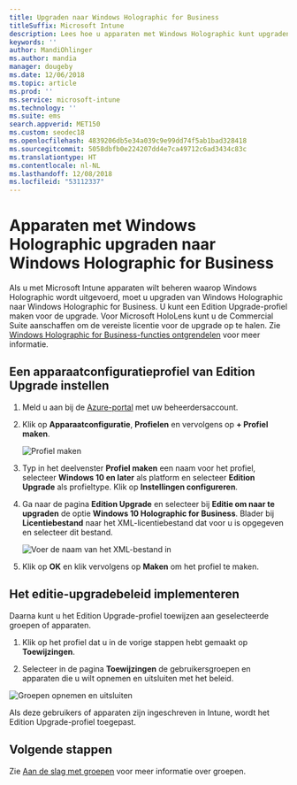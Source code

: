 ```yaml
---
title: Upgraden naar Windows Holographic for Business
titleSuffix: Microsoft Intune
description: Lees hoe u apparaten met Windows Holographic kunt upgraden naar Windows Holographic for Business
keywords: ''
author: MandiOhlinger
ms.author: mandia
manager: dougeby
ms.date: 12/06/2018
ms.topic: article
ms.prod: ''
ms.service: microsoft-intune
ms.technology: ''
ms.suite: ems
search.appverid: MET150
ms.custom: seodec18
ms.openlocfilehash: 4839206db5e34a039c9e99dd74f5ab1bad328418
ms.sourcegitcommit: 5058dbfb0e224207dd4e7ca49712c6ad3434c83c
ms.translationtype: HT
ms.contentlocale: nl-NL
ms.lasthandoff: 12/08/2018
ms.locfileid: "53112337"
---
```

# <a name="upgrade-devices-running-windows-holographic-to-windows-holographic-for-business"></a>Apparaten met Windows Holographic upgraden naar Windows Holographic for Business


Als u met Microsoft Intune apparaten wilt beheren waarop Windows Holographic wordt uitgevoerd, moet u upgraden van Windows Holographic naar Windows Holographic for Business. U kunt een Edition Upgrade-profiel maken voor de upgrade. Voor Microsoft HoloLens kunt u de Commercial Suite aanschaffen om de vereiste licentie voor de upgrade op te halen. Zie [Windows Holographic for Business-functies ontgrendelen](https://docs.microsoft.com/hololens/hololens-upgrade-enterprise) voor meer informatie.

## <a name="to-set-up-an-edition-upgrade-device-configuration-profile"></a>Een apparaatconfiguratieprofiel van Edition Upgrade instellen

1. Meld u aan bij de [Azure-portal](https://portal.azure.com) met uw beheerdersaccount.


2.  Klik op **Apparaatconfiguratie**, **Profielen** en vervolgens op **+ Profiel maken**.

    ![Profiel maken](media/Holographic-create-profile.png)

3.  Typ in het deelvenster **Profiel maken** een naam voor het profiel, selecteer **Windows 10 en later** als platform en selecteer **Edition Upgrade** als profieltype. Klik op **Instellingen configureren**.

5. Ga naar de pagina **Edition Upgrade** en selecteer bij **Editie om naar te upgraden** de optie **Windows 10 Holographic for Business**. Blader bij **Licentiebestand** naar het XML-licentiebestand dat voor u is opgegeven en selecteer dit bestand.

    ![Voer de naam van het XML-bestand in](media/Holographic-edition-upgrade.png)
 
5.  Klik op **OK** en klik vervolgens op **Maken** om het profiel te maken.


## <a name="deploy-the-edition-upgrade-policy"></a>Het editie-upgradebeleid implementeren

Daarna kunt u het Edition Upgrade-profiel toewijzen aan geselecteerde groepen of apparaten.

1. Klik op het profiel dat u in de vorige stappen hebt gemaakt op **Toewijzingen**.

2. Selecteer in de pagina **Toewijzingen** de gebruikersgroepen en apparaten die u wilt opnemen en uitsluiten met het beleid.

![Groepen opnemen en uitsluiten](media/Holographic-groups.PNG)

Als deze gebruikers of apparaten zijn ingeschreven in Intune, wordt het Edition Upgrade-profiel toegepast. 

## <a name="next-steps"></a>Volgende stappen

Zie [Aan de slag met groepen](get-started-groups.md) voor meer informatie over groepen.


